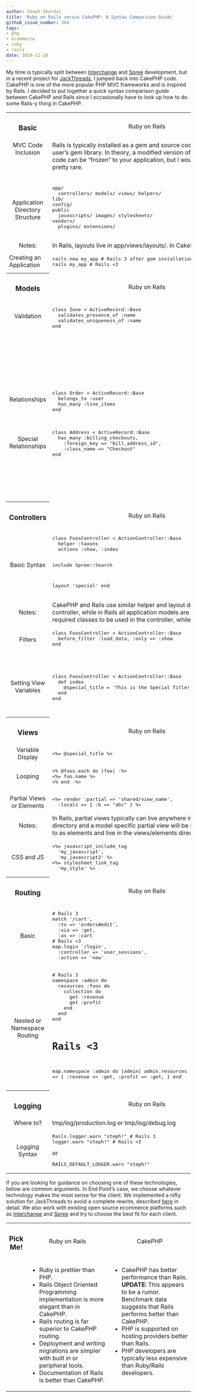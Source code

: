 ```yaml
---
author: Steph Skardal
title: 'Ruby on Rails versus CakePHP: A Syntax Comparison Guide'
github_issue_number: 384
tags:
- php
- ecommerce
- ruby
- rails
date: 2010-11-26
---
```


My time is typically split between [Interchange](http://www.icdevgroup.com/i/dev) and [Spree](https://spreecommerce.org/) development, but in a recent project for [JackThreads](https://www.jackthreads.com/), I jumped back into CakePHP code. CakePHP is one of the more popular PHP MVC frameworks and is inspired by Rails. I decided to put together a quick syntax comparison guide between CakePHP and Rails since I occasionally have to look up how to do some Rails-y thing in CakePHP.

<table cellpadding="5" cellspacing="0" class="phprails" width="100%"><tbody><tr class="alt">   <th align="center" valign="middle"><h3>Basic</h3></th>   <td align="center" style="width: 43%;" valign="middle">Ruby on Rails</td>   <td align="center" style="width: 43%;" valign="middle">CakePHP</td> </tr>
<tr>   <td align="center" valign="top">MVC Code Inclusion</td>   <td valign="top"> Rails is typically installed as a gem and source code lives in the user’s gem library. In theory, a modified version of the Rails source code can be “frozen” to your application, but I would guess this is pretty rare.   </td>   <td valign="top"> CakePHP is typically installed in the application directory in a “cake/” directory. The “app/” directory contains application specific code. From my experience, this organization has allowed me to easily debug CakePHP objects, but didn’t do much more for me.   </td> </tr>
<tr>   <td align="center" valign="middle">Application Directory Structure</td>   <td valign="top"> <pre class="brush:plain gutter: false">app/
  controllers/ models/ views/ helpers/
lib/
config/
public
  javascripts/ images/ stylesheets/
vendors/
  plugins/ extensions/
</pre></td>   <td valign="top"> <pre class="brush:plain gutter:false">controllers/
models/
views/
  layouts/ elements/ ...
config/
webroot/
tmp/
plugins/
vendors/
</pre></td> </tr>
<tr class="notes">   <td align="center">Notes:</td>   <td colspan="2">     In Rails, layouts live in app/views/layouts/. In CakePHP, layouts live in views/layouts/ and helpers lie in views/helpers/.   </td> </tr>
<tr>   <td valign="middle">Creating an Application</td>   <td valign="top"> <pre class="brush:plain gutter:false">rails new my_app # Rails 3 after gem installation
rails my_app # Rails <3
</pre>
</td>
  <td valign="top">Download the compressed source code and create an application with the recommended directory structure.   </td>
</tr>
<tr class="alt">
  <th valign="top"><h3>Models</h3></th>
  <td align="center" valign="middle">Ruby on Rails</td>
  <td align="center" valign="middle">CakePHP</td>
</tr>
<tr>
  <td align="center" style="padding-top: 30px;" valign="top">Validation</td>
  <td valign="top"> <pre class="brush:ruby gutter:false">class Zone < ActiveRecord::Base
  validates_presence_of :name
  validates_uniqueness_of :name
end
</pre>
</td>
  <td valign="top"> <pre class="brush:php gutter:false">class User extends AppModel {
  var $name = 'User';
  var $validate = array(
    'email' => array(
      'email-create' => array(
        'rule' => 'email',
        'message' => 'Invalid e-mail.',
        'required' => true,
        'on' => 'create'
      )
    )
  );
}
</pre></td>
</tr>
<tr>
  <td align="center" style="padding-top: 30px;" valign="top">Relationships</td>
  <td valign="top"> <pre class="brush:ruby gutter:false">class Order < ActiveRecord::Base
  belongs_to :user
  has_many :line_items
end
</pre>
</td>
  <td valign="top"> <pre class="brush:php gutter:false">class Invite extends AppModel {
  var $name = 'Invite';
  var $belongsTo = 'User';
  var $hasMany = 'Campaigns';
}
</pre></td>
</tr>
<tr>
  <td align="center" style="padding-top: 30px;" valign="top">Special Relationships</td>
  <td valign="top"> <pre class="brush:ruby gutter:false">class Address < ActiveRecord::Base
  has_many :billing_checkouts,
    :foreign_key => "bill_address_id",
    :class_name => "Checkout"
end
</pre></td>
  <td valign="top"> <pre class="brush:php gutter:false">class Foo extends AppModel {
  var $name = 'Foo';
  var $hasMany = array(
    'SpecialEntity' => array(
      'className' => 'SpecialEntity',
      'foreignKey' => 'entity_id',
      'conditions' =>
  array('Special.entity_class' => 'Foo'),
      'dependent' => true
    ),
  );
}
</pre></td>
</tr>
<tr class="alt">
  <th valign="top"><h3>Controllers</h3></th>
  <td align="center" valign="middle">Ruby on Rails</td>
  <td align="center" valign="middle">CakePHP</td>
</tr>
<tr>
  <td align="center" valign="middle">Basic Syntax</td>
  <td valign="top"> <pre class="brush:ruby gutter:false">class FoosController < ActionController::Base
  helper :taxons
  actions :show, :index

  include Spree::Search

  layout 'special'
end
</pre>
</td>
  <td valign="top"> <pre class="brush:php gutter:false">class FooController extends AppController {
  var $name = 'Foo';
  var $helpers = array('Server', 'Cart');
  var $uses = array('SpecialEntity','User');
  var $components = array('Thing1', 'Thing2');
  var $layout = 'standard';
}
</pre></td>
</tr><tr class="notes">
  <td align="center">Notes:</td>
  <td colspan="2"> CakePHP and Rails use similar helper and layout declarations. In CakePHP, the $uses array initiates required models to be used in the controller, while in Rails all application models are available without an explicit include. In CakePHP, the $components array initiates required classes to be used in the controller, while in Rails you will use “include ClassName” to include a module.   </td>
</tr>
<tr>
  <td align="center" style="padding-top: 30px" valign="top">Filters</td>
  <td valign="top"> <pre class="brush:ruby gutter:false">class FoosController < ActionController::Base
  before_filter :load_data, :only => :show
end
</pre></td>
  <td valign="top"> <pre class="brush:php gutter:false">class FooController extends AppController {
  var $name = 'Foo';

  function beforeFilter() {
    parent::beforeFilter();
    //do stuff
  }
}
</pre></td>
</tr>
<tr>
  <td align="center" style="padding-top:30px;" valign="top">Setting View Variables</td>
  <td valign="top"> <pre class="brush:ruby gutter:false">class FoosController < ActionController::Base
  def index
    @special_title = 'This is the Special Title!'
  end
end
</pre>
</td>
  <td valign="top"> <pre class="brush:php gutter:false">class FooController extends AppController {
  var $name = 'Foo';

  function index() {
    $this->set('title',
      'This is the Special Title!');
  }
}
</pre></td>
</tr>
<tr class="alt">
  <th valign="middle"><h3>Views</h3></th>
  <td align="center" valign="middle">Ruby on Rails</td>
  <td align="center" valign="middle">CakePHP</td>
</tr>
<tr>
  <td align="center" valign="middle">Variable Display</td>
  <td valign="top"> <pre class="brush:plain gutter:false"><%= @special_title %>
</pre></td>
  <td valign="top"> <pre class="brush:plain gutter:false"><?= $special_title ?>
</pre></td>
</tr>
<tr>
  <td align="center" valign="middle">Looping</td>
  <td valign="top"> <pre class="brush:plain gutter:false"><% @foos.each do |foo| -%>
<%= foo.name %>
<% end -%>
</pre></td>
  <td valign="top"> <pre class="brush:plain gutter:false"><?php foreach($items as $item): ?>
<?= $item['name']; ?>
<?php endforeach; ?>
</pre></td>
</tr>
<tr>
  <td align="center" valign="middle">Partial Views or Elements</td>
  <td valign="top"> <pre class="brush:plain gutter:false"><%= render :partial => 'shared/view_name',
  :locals => { :b => "abc" } %>
</pre></td>
  <td valign="top"> <pre class="brush:php gutter:false"><?php echo $this->element('account_menu',
  array('page_type' => 'contact')); ?>
</pre></td>
</tr>
<tr class="notes">
  <td align="center">Notes:</td>
  <td colspan="2">     In Rails, partial views typically can live anywhere in the app/views directory. A shared view will typically be seen in the app/views/shared/ directory and a model specific partial view will be seen in the app/views/model_name/ directory. In CakePHP, partial views are referred to as elements and live in the views/elements directory.   </td>
</tr>
<tr>
  <td align="center" valign="middle">CSS and JS</td>
  <td valign="top"> <pre class="brush:plain gutter:false"><%= javascript_include_tag
  'my_javascript',
  'my_javascript2' %>
<%= stylesheet_link_tag
  'my_style' %>
</pre></td>
  <td valign="top"> <pre class="brush:php gutter:false"><?php
  $html->css(array('my_style.css'),
    null, array(), false);
  $javascript->link(array('my_javascript.js'),
    false);
?>
</pre></td>
</tr>
<tr class="alt">
  <th valign="middle"><h3>Routing</h3></th>
  <td align="center" valign="middle">Ruby on Rails</td>
  <td align="center" valign="middle">CakePHP</td>
</tr>
<tr>
  <td align="center" valign="middle">Basic</td>
  <td valign="top"> <pre class="brush:ruby gutter:false"># Rails 3
match '/cart',
  :to => 'orders#edit',
  :via => :get,
  :as => :cart
# Rails <3
map.login '/login',
  :controller => 'user_sessions',
  :action => 'new'
</pre></td>
<td> <pre class="brush:php gutter:false">Router::connect('/refer',
  array('controller' => 'invites',
        'action' => 'refer'));
Router::connect('/sales/:sale_id',
  array('controller' => 'sale',
        'action' => 'show'),
  array('sale_id' => '[0-9]+'));
</pre></td>
</tr>
<tr>
  <td align="center" valign="middle">Nested or Namespace Routing</td>
  <td valign="top"> <pre class="brush:ruby gutter:false"># Rails 3
namespace :admin do
  resources :foos do
    collection do
      get :revenue
      get :profit
    end
  end
end

# Rails <3
map.namespace :admin do |admin|
  admin.resources :foos, :collection => {
    :revenue            => :get,
    :profit             => :get,
  }
end
</pre></td>
<td valign="top">-</td>
</tr>
<tr class="alt">
  <th valign="middle"><h3>Logging</h3></th>
  <td align="center" valign="middle">Ruby on Rails</td>
  <td align="center" valign="middle">CakePHP</td>
</tr>
<tr>
  <td align="center" valign="middle">Where to?</td>
  <td valign="top">tmp/log/production.log or tmp/log/debug.log   </td>
  <td valign="top">tmp/logs/debug.log or tmp/logs/error.log</td>
</tr>
<tr>
  <td align="center" valign="middle">Logging Syntax</td>
  <td valign="top"> <pre class="brush:ruby gutter:false">Rails.logger.warn "steph!" # Rails 3
logger.warn "steph!" # Rails <3
</pre>
or
<pre class="brush:ruby gutter:false">RAILS_DEFAULT_LOGGER.warn "steph!"
</pre></td>
  <td valign="top"><pre class="brush:php gutter:false">$this->log('steph!', LOG_DEBUG);</pre></td>
</tr>
</tbody></table>

If you are looking for guidance on choosing one of these technologies, below are common arguments. In End Point’s case, we choose whatever technology makes the most sense for the client. We implemented a nifty solution for JackThreads to avoid a complete rewrite, described [here](/blog/2009/12/iterative-migration-of-legacy/) in detail. We also work with existing open source ecommerce platforms such as [Interchange](http://www.icdevgroup.com/i/dev) and [Spree](https://www.spreecommerce.org/) and try to choose the best fit for each client.

<table cellpadding="5" cellspacing="0" class="phprails" width="100%"><tbody><tr class="alt">   <th valign="middle" width="10%"><h3>Pick Me!</h3></th>   <td align="center" valign="middle" width="45%">Ruby on Rails</td>   <td align="center" valign="middle" width="45%">CakePHP</td> </tr>
<tr>   <td></td>   <td valign="top">     <ul><li>Ruby is prettier than PHP.</li>
<li>Rails Object Oriented Programming implementation is more elegant than in CakePHP.</li>
<li>Rails routing is far superior to CakePHP routing.</li>
<li>Deployment and writing migrations are simpler with built in or peripheral tools.</li>
<li>Documentation of Rails is better than CakePHP.</li>
</ul></td>   <td valign="top">     <ul><li>CakePHP has better performance than Rails. <b>UPDATE:</b> This appears to be a rumor. Benchmark data suggests that Rails performs better than CakePHP.</li>
<li>PHP is supported on hosting providers better than Rails.</li>
<li>PHP developers are typically less expensive than Ruby/Rails developers.</li>
</ul></td> </tr>
</tbody></table>
